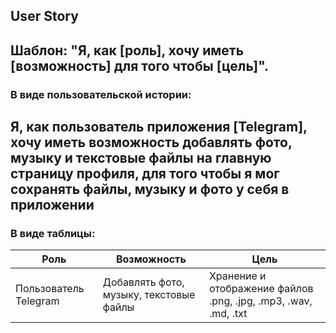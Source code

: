  ## User Story ##
Шаблон: "Я, как [роль], хочу иметь [возможность] для того чтобы [цель]".
---
### В виде пользовательской истории:
Я, как пользователь приложения [Telegram], хочу иметь возможность добавлять фото, музыку и текстовые файлы на главную страницу профиля,
для того чтобы я мог сохранять файлы, музыку и фото у себя в приложении
---
### В виде таблицы:
| Роль | Возможность | Цель |
|-----------|-----------|-----------|
| Пользователь Telegram | Добавлять фото, музыку, текстовые файлы | Хранение и отображение файлов .png, .jpg, .mp3, .wav, .md, .txt |
